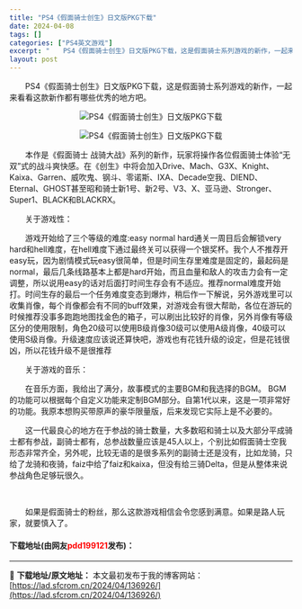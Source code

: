 ```yaml
---
title: "PS4《假面骑士创生》日文版PKG下载"
date: 2024-04-08
tags: []
categories: ["PS4英文游戏"]
excerpt: "　　PS4《假面骑士创生》日文版PKG下载，这是假面骑士系列游戏的新作，一起来看看这款新作都有哪些优秀的地方吧。 　　本作是《假面骑士 战骑大战》系列的新作，玩家将操作各位假面骑士体验&ldquo;无双&rdquo;式的战斗爽快感。在《创生》中将会加入Drive、Mach、G3X、Knight、Ka&hellip;"
layout: post
---
```


 <p>　　PS4《假面骑士创生》日文版PKG下载，这是假面骑士系列游戏的新作，一起来看看这款新作都有哪些优秀的地方吧。</p> <p align="center"><img align="" border="0" src="https://lad.sfcrom.cn/wp-content/uploads/2024/04/20240408_6613aaaa1cc98.webp" alt="PS4《假面骑士创生》日文版PKG下载" /></p> <p align="center"><img align="" border="0" src="https://lad.sfcrom.cn/wp-content/uploads/2024/04/20240408_6613aaaa7a964.webp" alt="PS4《假面骑士创生》日文版PKG下载" /></p> <p>　　本作是《假面骑士 战骑大战》系列的新作，玩家将操作各位假面骑士体验&ldquo;无双&rdquo;式的战斗爽快感。在《创生》中将会加入Drive、Mach、G3X、Knight、Kaixa、Garren、威吹鬼、钢斗、零诺斯、IXA、Decade空我、DIEND、Eternal、GHOST甚至昭和骑士新1号、新2号、V3、X、亚马逊、Stronger、Super1、BLACK和BLACKRX。</p> <p>　　关于游戏性：</p> <p>　　游戏开始给了三个等级的难度:easy normal hard通关一周目后会解锁very hard和hell难度，在hell难度下通过最终关可以获得一个银奖杯。我个人不推荐开easy玩，因为剧情模式玩easy很简单，但是时间生存里难度是固定的，最起码是normal，最后几条线路基本上都是hard开始，而且血量和敌人的攻击力会有一定调整，所以说用easy的话对后面打时间生存会有不适应。推荐normal难度开始打。时间生存的最后一个任务难度变态到爆炸，稍后作一下解说，另外游戏里可以收集肖像，每个肖像都会有不同的buff效果，对游戏会有很大帮助，各位在游玩的时候推荐没事多跑跑地图找金色的箱子，可以刷出比较好的肖像，另外肖像有等级区分的使用限制，角色20级可以使用B级肖像30级可以使用A级肖像，40级可以使用S级肖像。升级速度应该说还算快吧，游戏也有花钱升级的设定，但是花钱很凶，所以花钱升级不是很推荐</p> <p>　　关于游戏的音乐：</p> <p>　　在音乐方面，我给出了满分，故事模式的主要BGM和我选择的BGM。 BGM的功能可以根据每个自定义功能来定制BGM部分。自第1代以来，这是一项非常好的功能。我原本想购买带原声的豪华限量版，后来发现它实际上是不必要的。</p> <p>　　这一代最良心的地方在于参战的骑士数量，大多数昭和骑士以及大部分平成骑士都有参战，副骑士都有，总参战数量应该是45人以上，个别比如假面骑士空我形态非常齐全，另外呢，比较无语的是很多系列的副骑士还是没有，比如龙骑，只给了龙骑和夜骑，faiz中给了faiz和kaixa，但没有给三骑Delta，但是从整体来说参战角色足够玩很久。</p> <p>&nbsp;</p> <p>　　如果是假面骑士的粉丝，那么这款游戏相信会令您感到满意。如果是路人玩家，就要慎入了。</p> <p><h4>下载地址(由网友<font color="red">pdd199121</font>发布)：</h4></p> 

---
📖 **下载地址/原文地址：** 本文最初发布于我的博客网站：[https://lad.sfcrom.cn/2024/04/136926/](https://lad.sfcrom.cn/2024/04/136926/)
